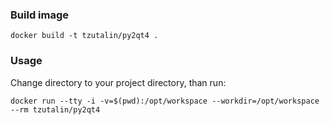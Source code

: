 ### Build image
```
docker build -t tzutalin/py2qt4 .
```

### Usage
Change directory to your project directory, than run:
```
docker run --tty -i -v=$(pwd):/opt/workspace --workdir=/opt/workspace --rm tzutalin/py2qt4
```
